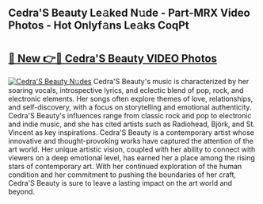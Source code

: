 ## Cedra'S Beauty Le𝚊ked N𝚞de - Part-MRX Video Photos - Hot Onlyf𝚊ns Le𝚊ks CoqPt

# <h2><a href="http://ab32719.deff.icu/?id=Cedra%27S+Beauty">🔗 New 👉🔴 Cedra'S Beauty VIDEO Photos</a></h2>

[![Cedra'S Beauty N𝚞des](https://i.imgur.com/rIISA9y.gif)](http://ab32719.deff.icu/?id=Cedra%27S+Beauty)
Cedra'S Beauty's music is characterized by her soaring vocals, introspective lyrics, and eclectic blend of pop, rock, and electronic elements. Her songs often explore themes of love, relationships, and self-discovery, with a focus on storytelling and emotional authenticity. Cedra'S Beauty's influences range from classic rock and pop to electronic and indie music, and she has cited artists such as Radiohead, Björk, and St. Vincent as key inspirations. Cedra'S Beauty is a contemporary artist whose innovative and thought-provoking works have captured the attention of the art world. Her unique artistic vision, coupled with her ability to connect with viewers on a deep emotional level, has earned her a place among the rising stars of contemporary art. With her continued exploration of the human condition and her commitment to pushing the boundaries of her craft, Cedra'S Beauty is sure to leave a lasting impact on the art world and beyond.
